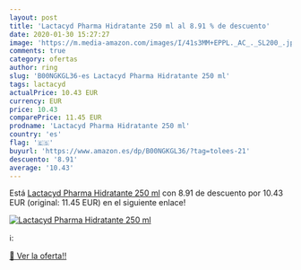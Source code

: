```yaml
---
layout: post
title: 'Lactacyd Pharma Hidratante 250 ml al 8.91 % de descuento'
date: 2020-01-30 15:27:27
image: 'https://m.media-amazon.com/images/I/41s3MM+EPPL._AC_._SL200_.jpg'
comments: true
category: ofertas
author: ring
slug: 'B00NGKGL36-es Lactacyd Pharma Hidratante 250 ml'
tags: lactacyd
actualPrice: 10.43 EUR
currency: EUR
price: 10.43
comparePrice: 11.45 EUR
prodname: 'Lactacyd Pharma Hidratante 250 ml'
country: 'es'
flag: '🇪🇸'
buyurl: 'https://www.amazon.es/dp/B00NGKGL36/?tag=tolees-21'
descuento: '8.91'
average: '10.43'
---
```


Está [Lactacyd Pharma Hidratante 250 ml](https://www.amazon.es/dp/B00NGKGL36/?tag=tolees-21) con 8.91 de descuento por 10.43 EUR (original: 11.45 EUR) en el siguiente enlace!

[![Lactacyd Pharma Hidratante 250 ml](https://m.media-amazon.com/images/I/41s3MM+EPPL._AC_._SL200_.jpg)](https://www.amazon.es/dp/B00NGKGL36/?tag=tolees-21)

ℹ️:


[🛒 Ver la oferta!!](https://www.amazon.es/dp/B00NGKGL36/?tag=tolees-21)
